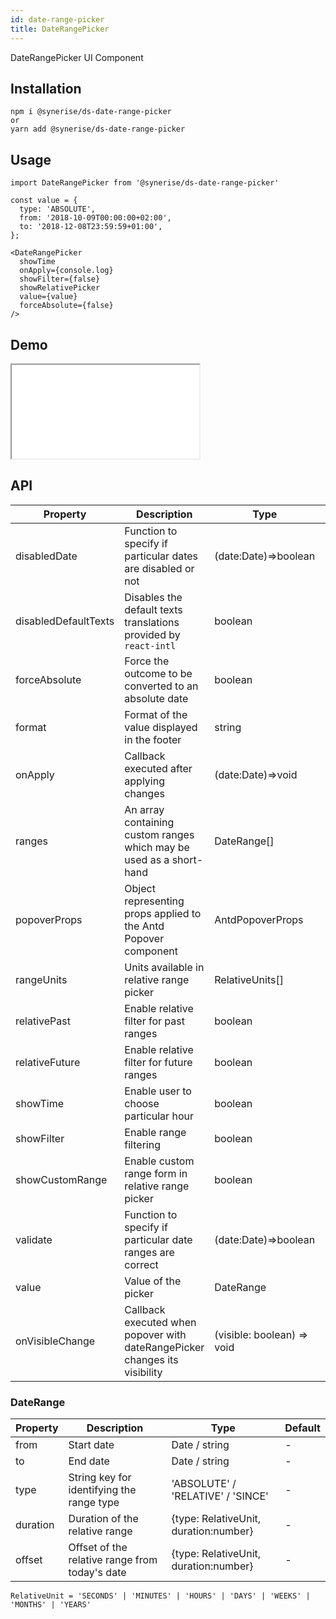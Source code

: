 ```yaml
---
id: date-range-picker
title: DateRangePicker
---
```


DateRangePicker UI Component

## Installation

```
npm i @synerise/ds-date-range-picker
or
yarn add @synerise/ds-date-range-picker
```

## Usage

```
import DateRangePicker from '@synerise/ds-date-range-picker'

const value = {
  type: 'ABSOLUTE',
  from: '2018-10-09T00:00:00+02:00',
  to: '2018-12-08T23:59:59+01:00',
};

<DateRangePicker
  showTime
  onApply={console.log}
  showFilter={false}
  showRelativePicker
  value={value}
  forceAbsolute={false}
/>

```

## Demo

<iframe src="/storybook-static/iframe.html?id=components-date-range-picker--default"></iframe>

## API

| Property             | Description                                                                | Type                       | Default                                                       |
| -------------------- | -------------------------------------------------------------------        | --------------------       | ------------------------------------------------------------- |
| disabledDate         | Function to specify if particular dates are disabled or not                | (date:Date)=>boolean       | -                                                             |
| disabledDefaultTexts | Disables the default texts translations provided by `react-intl`           | boolean                    | `false`                                                       |
| forceAbsolute        | Force the outcome to be converted to an absolute date                      | boolean                    | `false`                                                       |
| format               | Format of the value displayed in the footer                                | string                     | "MMM D, YYYY"                                                 |
| onApply              | Callback executed after applying changes                                   | (date:Date)=>void          | -                                                             |
| ranges               | An array containing custom ranges which may be used as a short-hand        | DateRange[]                | []                                                            |
| popoverProps         | Object representing props applied to the Antd Popover component            | AntdPopoverProps           | {}                                                            |
| rangeUnits           | Units available in relative range picker                                   | RelativeUnits[]            | ['SECONDS','MINUTES','HOURS','DAYS','WEEKS','MONTHS','YEARS'] |
| relativePast         | Enable relative filter for past ranges                                     | boolean                    | `false`                                                       |
| relativeFuture       | Enable relative filter for future ranges                                   | boolean                    | `false`                                                       |
| showTime             | Enable user to choose particular hour                                      | boolean                    | `false`                                                       |
| showFilter           | Enable range filtering                                                     | boolean                    | `false`                                                       |
| showCustomRange      | Enable custom range form in relative range picker                          | boolean                    | `true`                                                        |
| validate             | Function to specify if particular date ranges are correct                  | (date:Date)=>boolean       | -                                                             |
| value                | Value of the picker                                                        | DateRange                  | new Date()                                                    |
| onVisibleChange      | Callback executed when popover with dateRangePicker changes its visibility | (visible: boolean) => void | -                                                             |

 
### DateRange

| Property | Description                                    | Type                                  | Default |
| -------- | ---------------------------------------------- | ------------------------------------- | ------- |
| from     | Start date                                     | Date / string                         | -       |
| to       | End date                                       | Date / string                         | -       |
| type     | String key for identifying the range type      | 'ABSOLUTE' / 'RELATIVE' / 'SINCE'     | -       |
| duration | Duration of the relative range                 | {type: RelativeUnit, duration:number} | -       |
| offset   | Offset of the relative range from today's date | {type: RelativeUnit, duration:number} | -       |

`RelativeUnit = 'SECONDS' | 'MINUTES' | 'HOURS' | 'DAYS' | 'WEEKS' | 'MONTHS' | 'YEARS'`
